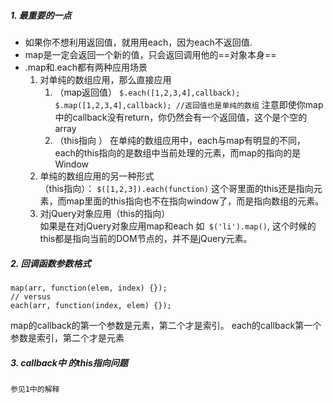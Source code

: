 ##### 1. 最重要的一点
 * 如果你不想利用返回值，就用用each，因为each不返回值.
 * map是一定会返回一个新的值，只会返回调用他的==对象本身==
 * .map和.each都有两种应用场景
    1. 对单纯的数组应用，那么直接应用
        1. （map返回值）
    ```$.each([1,2,3,4],callback); ```
    ```$.map([1,2,3,4],callback); //返回值也是单纯的数组```
注意即使你map中的callback没有return，你仍然会有一个返回值，这个是个空的array
        2. （this指向  ）
        在单纯的数组应用中，each与map有明显的不同，each的this指向的是数组中当前处理的元素，而map的指向的是Window
    2. 单纯的数组应用的另一种形式  
    （this指向）： ```$([1,2,3]).each(function)``` 这个哥里面的this还是指向元素，而map里面的this指向也不在指向window了，而是指向数组的元素。
    3. 对jQuery对象应用（this的指向）  
    如果是在对jQuery对象应用map和each 如``` $('li').map()```, 这个时候的this都是指向当前的DOM节点的，并不是jQuery元素。


##### 2. 回调函数参数格式
```
map(arr, function(elem, index) {});
// versus 
each(arr, function(index, elem) {});
```
map的callback的第一个参数是元素，第二个才是索引。
each的callback第一个参数是索引，第二个才是元素

##### 3. callback中 的this指向问题
    参见1中的解释

 